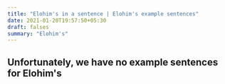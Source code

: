 ```yaml
---
title: "Elohim's in a sentence | Elohim's example sentences"
date: 2021-01-20T19:57:50+05:30
draft: falses
summary: "Elohim's"
---
```

## Unfortunately, we have no example sentences for Elohim's                 
